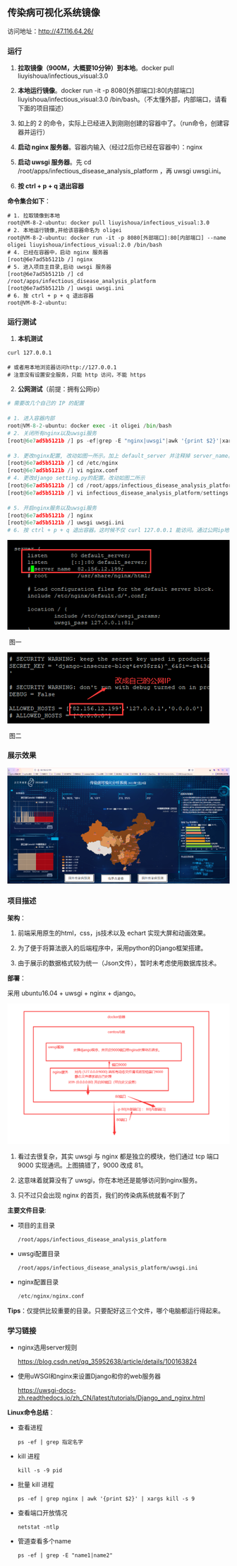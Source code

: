 ## 传染病可视化系统镜像
访问地址：http://47.116.64.26/
### 运行

1. **拉取镜像（900M，大概要10分钟）到本地**。docker pull liuyishoua/infectious_visual:3.0

   

2. **本地运行镜像**。docker run -it -p 8080[外部端口]:80[内部端口] liuyishoua/infectious_visual:3.0 /bin/bash。（不太懂外部，内部端口，请看下面的项目描述）

   

3. 如上的 2 的命令，实际上已经进入到刚刚创建的容器中了。（run命令，创建容器并运行）

   

4. **启动 nginx 服务器**。容器内输入（经过2后你已经在容器中）：nginx

   

5. **启动 uwsgi 服务器**。先 cd /root/apps/infectious_disease_analysis_platform ，再 uwsgi uwsgi.ini。

   

6. **按 ctrl + p + q 退出容器**

**命令集合如下**：

```shell
# 1. 拉取镜像到本地
root@VM-8-2-ubuntu: docker pull liuyishoua/infectious_visual:3.0
# 2. 本地运行镜像,并给该容器命名为 oligei
root@VM-8-2-ubuntu: docker run -it -p 8080[外部端口]:80[内部端口] --name oligei liuyishoua/infectious_visual:2.0 /bin/bash
# 4. 已经在容器中，启动 nginx 服务器
[root@6e7ad5b5121b /] nginx
# 5. 进入项目主目录,启动 uwsgi 服务器
[root@6e7ad5b5121b /] cd /root/apps/infectious_disease_analysis_platform
[root@6e7ad5b5121b /] uwsgi uwsgi.ini
# 6. 按 ctrl + p + q 退出容器
root@VM-8-2-ubuntu:
```

###  运行测试

1. **本机测试**

```shell
curl 127.0.0.1

# 或者用本地浏览器访问http://127.0.0.1
# 注意没有设置安全服务，只能 http 访问，不能 https
```

2. **公网测试**（前提：拥有公网ip）

```python
# 需要改几个自己的 IP 的配置

# 1. 进入容器内部
root@VM-8-2-ubuntu: docker exec -it oligei /bin/bash
# 2. 关闭所有nginx以及uwsgi服务
[root@6e7ad5b5121b /] ps -ef|grep -E "nginx|uwsgi"|awk '{print $2}'|xargs kill -s 9

# 3. 更改nginx配置, 改动如图一所示。加上 default_server 并注释掉 server_name。
[root@6e7ad5b5121b /] cd /etc/nginx
[root@6e7ad5b5121b /] vi nginx.conf
# 4. 更改django setting.py的配置。改动如图二所示
[root@6e7ad5b5121b /] cd /root/apps/infectious_disease_analysis_platform/
[root@6e7ad5b5121b /] vi infectious_disease_analysis_platform/settings.py

# 5. 开启nginx服务以及uwsgi服务
[root@6e7ad5b5121b /] nginx
[root@6e7ad5b5121b /] uwsgi uwsgi.ini
# 6. 按 ctrl + p + q 退出容器。这时候不仅 curl 127.0.0.1 能访问。通过公网ip地址也能访问。比如我的服务器 http://82.156.12.199/
```

![1658994155697](https://raw.githubusercontent.com/liuyishoua/images/master/docker/infectious/4.png)

​											图一

![1658994414284](https://raw.githubusercontent.com/liuyishoua/images/master/docker/infectious/5.png)

​											图二

### 展示效果

![1658988486020](https://raw.githubusercontent.com/liuyishoua/images/master/docker/infectious/1.png)

### 项目描述

**架构**：

1. 前端采用原生的html，css，js技术以及 echart 实现大屏和动画效果。 

   

2. 为了便于将算法嵌入的后端程序中，采用python的Django框架搭建。

   

3. 由于展示的数据格式较为统一（Json文件），暂时未考虑使用数据库技术。

**部署**：

采用 ubuntu16.04 + uwsgi + nginx + django。

![1658989874885](https://raw.githubusercontent.com/liuyishoua/images/master/docker/infectious/3.png)

1. 看过去很复杂，其实 uwsgi 与 nginx 都是独立的模块，他们通过 tcp 端口 9000 实现通讯。上图搞错了，9000 改成 81。

   

2. 这意味着就算没有了 uwsgi，你在本地还是能够访问到nginx服务。

   

3. 只不过只会出现 nginx 的首页，我们的传染病系统就看不到了

**主要文件目录**:

* 项目的主目录

  ```shell
  /root/apps/infectious_disease_analysis_platform
  ```

* uwsgi配置目录

  ```shell
  /root/apps/infectious_disease_analysis_platform/uwsgi.ini
  ```

* nginx配置目录

  ```python
  /etc/nginx/nginx.conf
  ```

**Tips**：仅提供比较重要的目录。只要配好这三个文件，哪个电脑都运行得起来。

### 学习链接

* nginx选用server规则 

  https://blog.csdn.net/qq_35952638/article/details/100163824

* 使用uWSGI和nginx来设置Django和你的web服务器

  https://uwsgi-docs-zh.readthedocs.io/zh_CN/latest/tutorials/Django_and_nginx.html

**Linux命令总结**：

* 查看进程

  ```shell
  ps -ef | grep 指定名字
  ```

* kill 进程

  ```shell
  kill -s -9 pid
  ```

* 批量 kill 进程

  ```shell
  ps -ef | grep nginx | awk '{print $2}' | xargs kill -s 9 
  ```

* 查看端口开放情况

  ```shell
  netstat -ntlp
  ```

* 管道查看多个name

  ```shell
  ps -ef | grep -E "name1|name2"
  ```